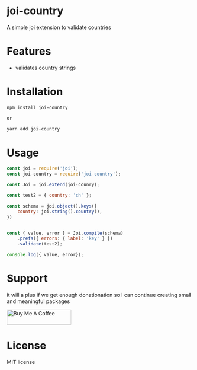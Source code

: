 # joi-country
A simple joi extension to validate countries

# Features
- validates country strings

# Installation
```sh
npm install joi-country

or

yarn add joi-country
```

# Usage
```javascript
const joi = require('joi');
const joi-country = require('joi-country');

const Joi = joi.extend(joi-counry);

const test2 = { country: 'ch' };

const schema = joi.object().keys({
    country: joi.string().country(),
})


const { value, error } = Joi.compile(schema)
    .prefs({ errors: { label: 'key' } })
    .validate(test2);

console.log({ value, error});
```

# Support 
it will a plus if we get enough donationation so I can continue creating small and meaningful packages

<a href="https://www.buymeacoffee.com/truestbyheart" target="_blank"><img src="https://cdn.buymeacoffee.com/buttons/default-orange.png" alt="Buy Me A Coffee" height="41" width="174"></a>
# License
MIT license


